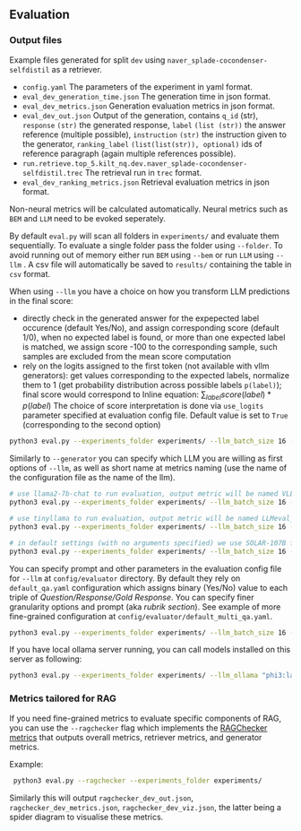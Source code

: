 
## Evaluation


### Output files
Example files generated for split `dev` using `naver_splade-cocondenser-selfdistil` as a retriever.
- `config.yaml` The parameters of the experiment in yaml format.
- `eval_dev_generation_time.json` The generation time in json format.
- `eval_dev_metrics.json` Generation evaluation metrics in json format.
- `eval_dev_out.json` Output of the generation, contains `q_id` (str), `response` `(str)` the generated response, `label` `(list (str))` the answer reference (multiple possible), `instruction` `(str)` the instruction given to the generator, `ranking_label` `(list(list(str)), optional)` ids of reference paragraph (again multiple references possible).
- `run.retrieve.top_5.kilt_nq.dev.naver_splade-cocondenser-selfdistil.trec` The retrieval run in `trec` format.
- `eval_dev_ranking_metrics.json` Retrieval evaluation metrics in json format.


Non-neural metrics will be calculated automatically. Neural metrics such as `BEM` and `LLM` need to be evoked seperately.

By default `eval.py` will scan all folders in `experiments/` and evaluate them sequentially. To evaluate a single folder pass the folder using `--folder`. To avoid running out of memory either run `BEM` using `--bem` or run `LLM` using `--llm` . A csv file will automatically be saved to `results/` containing the table in `csv` format.

When using `--llm` you have a choice on how you transform LLM predictions in the final score:
- directly check in the generated answer for the expepected label occurence (default Yes/No), and assign corresponding score (default 1/0), when no expected label is found, or more than one expected label is matched, we assign score -100 to the corresponding sample, such samples are excluded from the mean score computation
- rely on the logits assigned to the first token (not available with vllm generators): get values corresponding to the expected labels, normalize them to 1 (get probability distribution across possible labels `p(label)`); final score would correspond to Inline equation: $\sum_{label} score(label)*p(label)$ 
The choice of score interpretation is done via `use_logits` parameter specified at evaluation config file. Default value is set to `True` (corresponding to the second option)


```bash
python3 eval.py --experiments_folder experiments/ --llm_batch_size 16 --split 'dev' --llm
```
Similarly to  `--generator` you can specify which LLM you are willing as first options of `--llm`, as well as short name at metrics naming (use the name of the configuration file as the name of the llm). 
 

```bash
# use llama2-7b-chat to run evaluation, output metric will be named VLLMeval_l2_7b
python3 eval.py --experiments_folder experiments/ --llm_batch_size 16 --split 'dev' --llm  "vllm_llama-2-7b-chat" "l2_7b"

# use tinyllama to run evaluation, output metric will be named LLMeval_tinyllama
python3 eval.py --experiments_folder experiments/ --llm_batch_size 16 --split 'dev' --llm  "tinyllama-chat" "tinyllama"

# in default settings (with no arguments specified) we use SOLAR-107B for evaluation and output metric is named LLMeval
python3 eval.py --experiments_folder experiments/ --llm_batch_size 16 --split 'dev' --llm  

```

You can specify prompt and other parameters in the evaluation config file for `--llm` at `config/evaluator` directory. By default they rely on `default_qa.yaml` configuration which assigns binary (Yes/No) value to each triple of <em>Question/Response/Gold Response</em>. You can specify finer granularity options and prompt (aka <em>rubrik section</em>). See example of more fine-grained configuration at `config/evaluator/default_multi_qa.yaml`. 

```bash
python3 eval.py --experiments_folder experiments/ --llm_batch_size 16 --split 'dev' --llm  --llm_prompt default_multi_qa
```


If you have local ollama server running, you can call models installed on this server as following:

```bash
python3 eval.py --experiments_folder experiments/ --llm_ollama "phi3:latest" --ollama_url "http://localhost:11434"   --llm_prompt default_multi_qa
```

### Metrics tailored for RAG

If you need fine-grained metrics to evaluate specific components of RAG, you can use the ```--ragchecker``` flag which implements the [RAGChecker metrics](https://arxiv.org/abs/2408.08067) that outputs overall metrics, retriever metrics, and generator metrics. 

Example:
```bash
 python3 eval.py --ragchecker --experiments_folder experiments/
 ```

 Similarly this will output ```ragchecker_dev_out.json```, ```ragchecker_dev_metrics.json```, ```ragchecker_dev_viz.json```, the latter being a spider diagram to visualise these metrics.